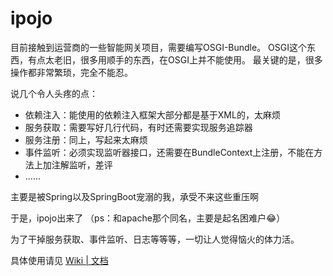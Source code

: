 # ipojo

目前接触到运营商的一些智能网关项目，需要编写OSGI-Bundle。
OSGI这个东西，有点太老旧，很多用顺手的东西，在OSGI上并不能使用。
最关键的是，很多操作都非常繁琐，完全不能忍。

说几个令人头疼的点：

* 依赖注入：能使用的依赖注入框架大部分都是基于XML的，太麻烦
* 服务获取：需要写好几行代码，有时还需要实现服务追踪器
* 服务注册：同上，写起来太麻烦
* 事件监听：必须实现监听器接口，还需要在BundleContext上注册，不能在方法上加注解监听，差评
* ......

主要是被Spring以及SpringBoot宠溺的我，承受不来这些重压啊

于是，ipojo出来了 （ps：和apache那个同名，主要是起名困难户😂）

为了干掉服务获取、事件监听、日志等等等，一切让人觉得恼火的体力活。

具体使用请见 [Wiki | 文档](https://github.com/guyi-maple/ipojo/wiki)